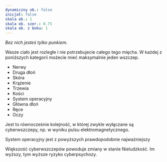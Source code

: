 ```yaml
---
dynamiczny ob.: false
inicjał: false
skala ob.: 1
skala ob. szer.: 0.75
skala ob. z boku: 1
---
```


*Bez nich jesteś tylko punkiem.*

Wasze ciało jest rozległe i nie potrzebujecie całego tego mięcha. W każdej z poniższych kategorii możecie mieć maksymalnie jeden wszczep.

- Nerwy
- Druga dłoń
- Skóra
- Krążenie
- Trzewia
- Kości
- System operacyjny
- Główna dłoń
- Ręce
- Oczy

Jest to równocześnie kolejność, w której zwykle wyłączane są cyberwszczepy, np. w wyniku pulsu elektromagnetycznego.

System operacyjny jest z powyższych prawdopodobnie najważniejszy

Większość cyberwszczepów powoduje zmiany w stanie Nieludzkość. Im wyższy, tym wyższe ryzyko cyberpsychozy.